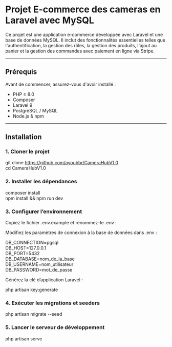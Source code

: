 #  Projet E-commerce des cameras en Laravel avec MySQL  

Ce projet est une application e-commerce développée avec Laravel et une base de données MySQL. Il inclut des fonctionnalités essentielles telles que l'authentification, la gestion des rôles, la gestion des produits, l'ajout au panier et la gestion des commandes avec paiement en ligne via Stripe.  

---

##  Prérequis  
Avant de commencer, assurez-vous d'avoir installé :  

- PHP ≥ 8.0  
- Composer  
- Laravel 9  
- PostgreSQL / MySQL  
- Node.js & npm  

---

##  Installation  

### **1. Cloner le projet**  

git clone https://github.com/ayoubbr/CameraHubV1.0  
cd CameraHubV1.0


### **2. Installer les dépendances**  

composer install  
npm install && npm run dev  


### **3. Configurer l’environnement** 

Copiez le fichier .env.example et renommez-le .env : 

Modifiez les paramètres de connexion à la base de données dans .env :

DB_CONNECTION=pgsql  
DB_HOST=127.0.0.1  
DB_PORT=5432  
DB_DATABASE=nom_de_la_base  
DB_USERNAME=nom_utilisateur  
DB_PASSWORD=mot_de_passe 

Générez la clé d’application Laravel :

php artisan key:generate


### **4. Exécuter les migrations et seeders** 

php artisan migrate  --seed


### **5. Lancer le serveur de développement** 

php artisan serve  